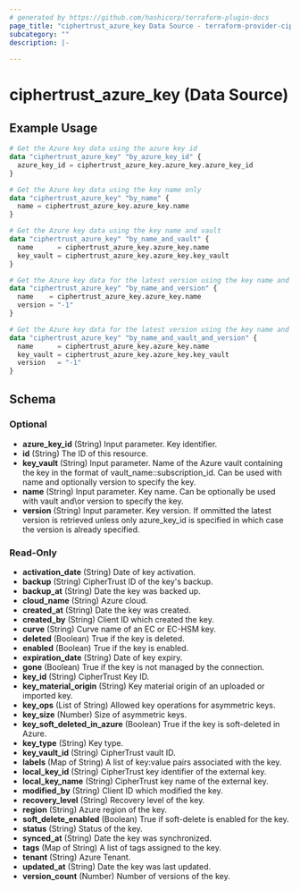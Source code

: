 ```yaml
---
# generated by https://github.com/hashicorp/terraform-plugin-docs
page_title: "ciphertrust_azure_key Data Source - terraform-provider-ciphertrust"
subcategory: ""
description: |-
  
---
```


# ciphertrust_azure_key (Data Source)



## Example Usage

```terraform
# Get the Azure key data using the azure key id
data "ciphertrust_azure_key" "by_azure_key_id" {
  azure_key_id = ciphertrust_azure_key.azure_key.azure_key_id
}

# Get the Azure key data using the key name only
data "ciphertrust_azure_key" "by_name" {
  name = ciphertrust_azure_key.azure_key.name
}

# Get the Azure key data using the key name and vault
data "ciphertrust_azure_key" "by_name_and_vault" {
  name      = ciphertrust_azure_key.azure_key.name
  key_vault = ciphertrust_azure_key.azure_key.key_vault
}

# Get the Azure key data for the latest version using the key name and version
data "ciphertrust_azure_key" "by_name_and_version" {
  name    = ciphertrust_azure_key.azure_key.name
  version = "-1"
}

# Get the Azure key data for the latest version using the key name and vault and version
data "ciphertrust_azure_key" "by_name_and_vault_and_version" {
  name      = ciphertrust_azure_key.azure_key.name
  key_vault = ciphertrust_azure_key.azure_key.key_vault
  version   = "-1"
}
```

<!-- schema generated by tfplugindocs -->
## Schema

### Optional

- **azure_key_id** (String) Input parameter. Key identifier.
- **id** (String) The ID of this resource.
- **key_vault** (String) Input parameter. Name of the Azure vault containing the key in the format of vault_name::subscription_id. Can be used with name and optionally version to specify the key.
- **name** (String) Input parameter. Key name. Can be optionally be used with vault and\or version to specify the key.
- **version** (String) Input parameter. Key version. If ommitted the latest version is retrieved unless only azure_key_id is specified in which case the version is already specified.

### Read-Only

- **activation_date** (String) Date of key activation.
- **backup** (String) CipherTrust ID of the key's backup.
- **backup_at** (String) Date the key was backed up.
- **cloud_name** (String) Azure cloud.
- **created_at** (String) Date the key was created.
- **created_by** (String) Client ID which created the key.
- **curve** (String) Curve name of an EC or EC-HSM key.
- **deleted** (Boolean) True if the key is deleted.
- **enabled** (Boolean) True if the key is enabled.
- **expiration_date** (String) Date of key expiry.
- **gone** (Boolean) True if the key is not managed by the connection.
- **key_id** (String) CipherTrust Key ID.
- **key_material_origin** (String) Key material origin of an uploaded or imported key.
- **key_ops** (List of String) Allowed key operations for asymmetric keys.
- **key_size** (Number) Size of asymmetric keys.
- **key_soft_deleted_in_azure** (Boolean) True if the key is soft-deleted in Azure.
- **key_type** (String) Key type.
- **key_vault_id** (String) CipherTrust vault ID.
- **labels** (Map of String) A list of key:value pairs associated with the key.
- **local_key_id** (String) CipherTrust key identifier of the external key.
- **local_key_name** (String) CipherTrust key name of the external key.
- **modified_by** (String) Client ID which modified the key.
- **recovery_level** (String) Recovery level of the key.
- **region** (String) Azure region of the key.
- **soft_delete_enabled** (Boolean) True if soft-delete is enabled for the key.
- **status** (String) Status of the key.
- **synced_at** (String) Date the key was synchronized.
- **tags** (Map of String) A list of tags assigned to the key.
- **tenant** (String) Azure Tenant.
- **updated_at** (String) Date the key was last updated.
- **version_count** (Number) Number of versions of the key.


